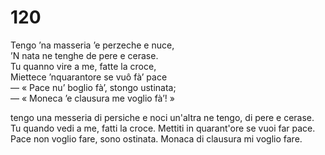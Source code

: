 # 120
  
Tengo ’na masseria ’e perzeche e nuce,  
’N nata ne tenghe de pere e cerase.  
Tu quanno vire a me, fatte la croce,  
Miettece ’nquarantore se vuô fà’ pace  
— « Pace nu’ boglio fà’, stongo ustinata;  
— « Moneca ’e clausura me voglio fà’! »

tengo una messeria di persiche e noci
un'altra ne tengo, di pere e cerase.
Tu quando vedi a me, fatti la croce.
Mettiti in quarant'ore se vuoi far pace.
Pace non voglio fare, sono ostinata.
Monaca di clausura mi voglio fare.
